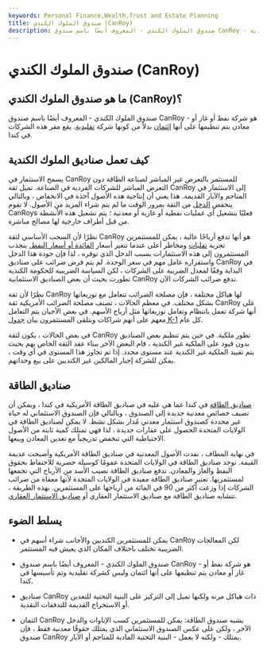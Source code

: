 ```yaml
---
keywords: Personal Finance,Wealth,Trust and Estate Planning
title: صندوق الملوك الكندي (CanRoy)
description: صندوق الملوك الكندي - المعروف أيضًا باسم صندوق CanRoy - هو شركة نفط أو غاز أو معادن يتم تنظيمها على أنها ائتمان بدلاً من كونها شركة تقليدية.
---
```


# صندوق الملوك الكندي (CanRoy)
## ما هو صندوق الملوك الكندي (CanRoy)؟

صندوق الملوك الكندي - المعروف أيضًا باسم صندوق CanRoy - هو شركة نفط أو غاز أو معادن يتم تنظيمها على أنها [ائتمان](/trust) بدلاً من كونها شركة [تقليدية](/corporation). يقع مقر هذه الشركات في كندا.

## كيف تعمل صناديق الملوك الكندية

يسمح الاستثمار في CanRoy للمستثمر بالتعرض غير المباشر لصناعة الطاقة دون التعرض المباشر للشركات الفردية في الصناعة. تميل ثقة CanRoy إلى الاستثمار في المناجم والآبار القديمة. هذا يعني أن إنتاجية هذه الأصول آخذة في الانخفاض ، وبالتالي ينخفض [الدخل](/income) من الثقة بمرور الوقت ما لم يتم شراء المزيد من الأصول. لا تقوم CanRoys فعليًا بتشغيل أي عمليات نفطية أو غازية أو معدنية ؛ يتم تشغيل هذه الأنشطة من قبل أطراف خارجية لها مصالح مباشرة.

نظرًا لأن السحب الأساسي لثقة CanRoy هو أنها تدفع أرباحًا عالية ، يمكن للمستثمرين تجربة [تقلبات](/volatility) ومخاطر أعلى عندما تتغير أسعار [الفائدة أو أسعار النفط.](/interestrate) ينجذب المستثمرون إلى هذه الاستثمارات بسبب الدخل الذي توفره ، لذا فإن جودة هذا الدخل واستقراره عامل مهم في سعر الوحدة. لم يتم فرض ضرائب على صناديق CanRoy في البداية وفقًا لمعدل الضريبة على الشركات ، لكن السياسة الضريبية للحكومة الكندية تطورت بحيث أن بعض الصناديق الاستئمانية CanRoy تدفع ضرائب الشركات الآن.

نظرًا لأن ثقة CanRoy لها هياكل مختلفة ، فإن مصلحة الضرائب تتعامل مع توزيعاتها بشكل مختلف. في معظم الحالات ، تصنف مصلحة الضرائب الأمريكية ثقة CanRoy على أنها شركة تعمل بانتظام وتعامل توزيعاتها مثل أرباح الأسهم. في بعض الأحيان يتم التعامل معهم على أنهم شراكات ويتلقى المستثمرون بيان [جدول K-1](/schedule-k-1) كل عام.

في بعض الحالات ، يكون لثقة CanRoy تطور ملكية. في حين يتم تنظيم بعض الصناديق بدون قيود على الملكية غير الكندية ، قام البعض الآخر ببناء عقد الثقة الخاص بهم بحيث يتم تقييد الملكية غير الكندية عند مستوى محدد. إذا تم تجاوز هذا المستوى في أي وقت ، يمكن للشركة إجبار المالكين غير الكنديين على بيع وحداتهم.

## صناديق الطاقة

[صناديق الطاقة](/energy-trust) في كندا عما هي عليه في صناديق الطاقة الأمريكية في كندا ، ويمكن أن تضيف خصائص معدنية جديدة إلى الصندوق ، وبالتالي فإن الصندوق الاستئماني له حياة غير محددة كصندوق استثمار معدني مُدار بشكل نشط. لا يمكن لصناديق الطاقة في الولايات المتحدة الحصول على عقارات جديدة ، لذا فهي تمتلك كمية ثابتة من الأصول الاحتياطية التي تنخفض تدريجياً مع تعدين المعادن وبيعها.

في نهاية المطاف ، نفدت الأصول المعدنية في صناديق الطاقة الأمريكية وأصبحت عديمة القيمة. توجد صناديق الطاقة في الولايات المتحدة عمومًا كوسيلة حصرية للاحتفاظ بحقوق النفط والغاز والمعادن. تدفع صناديق الطاقة نصيب الأسد من الأرباح التي تجمعها لمستثمريها. تعتبر صناديق الطاقة مفيدة في الولايات المتحدة لأنها معفاة من ضرائب الشركات إذا وزعت أكثر من 90 في المائة من أرباحها على المستثمرين. بهذه الطريقة ، تتشابه صناديق الطاقة مع صناديق الاستثمار العقاري أو [صناديق الاستثمار العقاري](/reit).

## يسلط الضوء

- يمكن للمستثمرين الكنديين والأجانب شراء أسهم في CanRoy لكن المعالجات الضريبية تختلف باختلاف المكان الذي يعيش فيه المستثمر.

- صندوق الملوك الكندي - المعروف أيضًا باسم صندوق CanRoy - هو شركة نفط أو غاز أو معادن يتم تنظيمها على أنها ائتمان وليس كشركة تقليدية وتم تأسيسها في كندا.

- صناديق CanRoy ذات هياكل مرنة ولكنها تميل إلى التركيز على البنية التحتية للتعدين أو الاستخراج القديمة للتدفقات النقدية.

- ائتمان CanRoy يشبه صندوق الطاقة: يمكن للمستثمرين كسب الإتاوات والدخل الآخر ، ولكن على عكس الصندوق الاستئماني الذي يمتلك حقوقًا معدنية فقط ، فإن صندوق CanRoy يمتلك - ولكنه لا يعمل - البنية التحتية المادية للمناجم أو الآبار.

